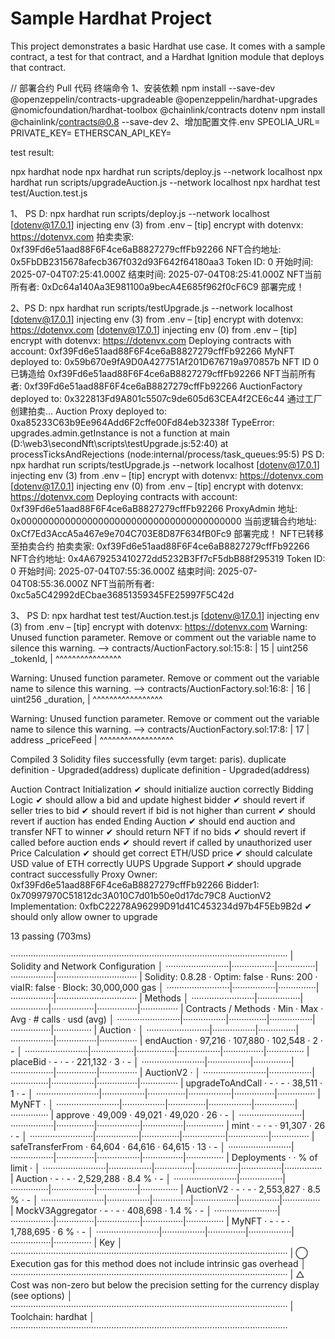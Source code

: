 # Sample Hardhat Project

This project demonstrates a basic Hardhat use case. It comes with a sample contract, a test for that contract, and a Hardhat Ignition module that deploys that contract.

// 部署合约
Pull 代码 终端命令
1、安装依赖
npm install --save-dev @openzeppelin/contracts-upgradeable @openzeppelin/hardhat-upgrades @nomicfoundation/hardhat-toolbox @chainlink/contracts dotenv
 npm install @chainlink/contracts@0.8 --save-dev
2、增加配置文件.env
SPEOLIA_URL=
PRIVATE_KEY=
ETHERSCAN_API_KEY=


  test result:

  npx hardhat node
npx hardhat run scripts/deploy.js --network localhost
npx hardhat run scripts/upgradeAuction.js --network localhost
npx hardhat test test/Auction.test.js

 1、 PS D: npx hardhat run scripts/deploy.js --network localhost
[dotenv@17.0.1] injecting env (3) from .env – [tip] encrypt with dotenvx: https://dotenvx.com
拍卖卖家: 0xf39Fd6e51aad88F6F4ce6aB8827279cffFb92266
NFT合约地址: 0x5FbDB2315678afecb367f032d93F642f64180aa3
Token ID: 0
开始时间: 2025-07-04T07:25:41.000Z
结束时间: 2025-07-04T08:25:41.000Z
NFT当前所有者: 0xDc64a140Aa3E981100a9becA4E685f962f0cF6C9
部署完成！



2、PS D: npx hardhat run scripts/testUpgrade.js --network localhost
[dotenv@17.0.1] injecting env (3) from .env – [tip] encrypt with dotenvx: https://dotenvx.com
[dotenv@17.0.1] injecting env (0) from .env – [tip] encrypt with dotenvx: https://dotenvx.com
Deploying contracts with account: 0xf39Fd6e51aad88F6F4ce6aB8827279cffFb92266
MyNFT deployed to: 0x59b670e9fA9D0A427751Af201D676719a970857b
NFT ID 0 已铸造给 0xf39Fd6e51aad88F6F4ce6aB8827279cffFb92266
NFT当前所有者: 0xf39Fd6e51aad88F6F4ce6aB8827279cffFb92266
AuctionFactory deployed to: 0x322813Fd9A801c5507c9de605d63CEA4f2CE6c44
通过工厂创建拍卖...
Auction Proxy deployed to: 0xa85233C63b9Ee964Add6F2cffe00Fd84eb32338f
TypeError: upgrades.admin.getInstance is not a function
    at main (D:\web3\secondNft\scripts\testUpgrade.js:52:40)
    at processTicksAndRejections (node:internal/process/task_queues:95:5)
PS D: npx hardhat run scripts/testUpgrade.js --network localhost
[dotenv@17.0.1] injecting env (3) from .env – [tip] encrypt with dotenvx: https://dotenvx.com
[dotenv@17.0.1] injecting env (0) from .env – [tip] encrypt with dotenvx: https://dotenvx.com
Deploying contracts with account: 0xf39Fd6e51aad88F6F4ce6aB8827279cffFb92266
ProxyAdmin 地址: 0x0000000000000000000000000000000000000000
当前逻辑合约地址: 0xCf7Ed3AccA5a467e9e704C703E8D87F634fB0Fc9
部署完成！
NFT已转移至拍卖合约
拍卖卖家: 0xf39Fd6e51aad88F6F4ce6aB8827279cffFb92266
NFT合约地址: 0x4A679253410272dd5232B3Ff7cF5dbB88f295319
Token ID: 0
开始时间: 2025-07-04T07:55:36.000Z
结束时间: 2025-07-04T08:55:36.000Z
NFT当前所有者: 0xc5a5C42992dECbae36851359345FE25997F5C42d


 3、 PS D: npx hardhat test test/Auction.test.js
[dotenv@17.0.1] injecting env (3) from .env – [tip] encrypt with dotenvx: https://dotenvx.com
Warning: Unused function parameter. Remove or comment out the variable name to silence this warning.
  --> contracts/AuctionFactory.sol:15:8:
   |
15 |        uint256 _tokenId,
   |        ^^^^^^^^^^^^^^^^


Warning: Unused function parameter. Remove or comment out the variable name to silence this warning.
  --> contracts/AuctionFactory.sol:16:8:
   |
16 |        uint256 _duration,
   |        ^^^^^^^^^^^^^^^^^


Warning: Unused function parameter. Remove or comment out the variable name to silence this warning.
  --> contracts/AuctionFactory.sol:17:8:
   |
17 |        address _priceFeed
   |        ^^^^^^^^^^^^^^^^^^


Compiled 3 Solidity files successfully (evm target: paris).
duplicate definition - Upgraded(address)
duplicate definition - Upgraded(address)


  Auction Contract
    Initialization
      ✔ should initialize auction correctly
    Bidding Logic
      ✔ should allow a bid and update highest bidder
      ✔ should revert if seller tries to bid
      ✔ should revert if bid is not higher than current
      ✔ should revert if auction has ended
    Ending Auction
      ✔ should end auction and transfer NFT to winner
      ✔ should return NFT if no bids
      ✔ should revert if called before auction ends
      ✔ should revert if called by unauthorized user
    Price Calculation
      ✔ should get correct ETH/USD price
      ✔ should calculate USD value of ETH correctly
    UUPS Upgrade Support
      ✔ should upgrade contract successfully
Proxy Owner: 0xf39Fd6e51aad88F6F4ce6aB8827279cffFb92266
Bidder1: 0x70997970C51812dc3A010C7d01b50e0d17dc79C8
AuctionV2 Implementation: 0xfbC22278A96299D91d41C453234d97b4F5Eb9B2d
      ✔ should only allow owner to upgrade


  13 passing (703ms)

··············································································································
|  Solidity and Network Configuration                                                                        │
·························|·················|···············|·················|································
|  Solidity: 0.8.28      ·  Optim: false   ·  Runs: 200    ·  viaIR: false   ·     Block: 30,000,000 gas     │
·························|·················|···············|·················|································
|  Methods                                                                                                   │
·························|·················|···············|·················|················|···············
|  Contracts / Methods   ·  Min            ·  Max          ·  Avg            ·  # calls       ·  usd (avg)   │
·························|·················|···············|·················|················|···············
|  Auction               ·                                                                                   │
·························|·················|···············|·················|················|···············
|      endAuction        ·         97,216  ·      107,880  ·        102,548  ·             2  ·           -  │
·························|·················|···············|·················|················|···············
|      placeBid          ·              -  ·            -  ·        221,132  ·             3  ·           -  │
·························|·················|···············|·················|················|···············
|  AuctionV2             ·                                                                                   │
·························|·················|···············|·················|················|···············
|      upgradeToAndCall  ·              -  ·            -  ·         38,511  ·             1  ·           -  │
·························|·················|···············|·················|················|···············
|  MyNFT                 ·                                                                                   │
·························|·················|···············|·················|················|···············
|      approve           ·         49,009  ·       49,021  ·         49,020  ·            26  ·           -  │
·························|·················|···············|·················|················|···············
|      mint              ·              -  ·            -  ·         91,307  ·            26  ·           -  │
·························|·················|···············|·················|················|···············
|      safeTransferFrom  ·         64,604  ·       64,616  ·         64,615  ·            13  ·           -  │
·························|·················|···············|·················|················|···············
|  Deployments                             ·                                 ·  % of limit    ·              │
·························|·················|···············|·················|················|···············
|  Auction               ·              -  ·            -  ·      2,529,288  ·         8.4 %  ·           -  │
·························|·················|···············|·················|················|···············
|  AuctionV2             ·              -  ·            -  ·      2,553,827  ·         8.5 %  ·           -  │
·························|·················|···············|·················|················|···············
|  MockV3Aggregator      ·              -  ·            -  ·        408,698  ·         1.4 %  ·           -  │
·························|·················|···············|·················|················|···············
|  MyNFT                 ·              -  ·            -  ·      1,788,695  ·           6 %  ·           -  │
·························|·················|···············|·················|················|···············
|  Key                                                                                                       │
··············································································································
|  ◯  Execution gas for this method does not include intrinsic gas overhead                                  │
··············································································································
|  △  Cost was non-zero but below the precision setting for the currency display (see options)               │
··············································································································
|  Toolchain:  hardhat                                                                                       │
··············································································································
